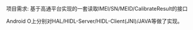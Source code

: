 项目需求: 基于高通平台实现的一套读取IMEI/SN/MEID/CalibrateResult的接口

Android O上分别对HAL/HIDL-Server/HIDL-Client(JNI)/JAVA等做了实现。
